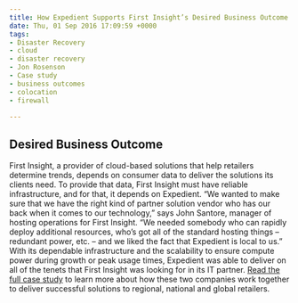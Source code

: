 ```yaml
---
title: How Expedient Supports First Insight’s Desired Business Outcome
date: Thu, 01 Sep 2016 17:09:59 +0000
tags:
- Disaster Recovery
- cloud
- disaster recovery
- Jon Rosenson
- Case study
- business outcomes
- colocation
- firewall

---
```

## Desired Business Outcome

First Insight, a provider of cloud-based solutions that help retailers determine trends, depends on consumer data to deliver the solutions its clients need. To provide that data, First Insight must have reliable infrastructure, and for that, it depends on Expedient. “We wanted to make sure that we have the right kind of partner solution vendor who has our back when it comes to our technology,” says John Santore, manager of hosting operations for First Insight. “We needed somebody who can rapidly deploy additional resources, who’s got all of the standard hosting things – redundant power, etc. – and we liked the fact that Expedient is local to us.” With its dependable infrastructure and the scalability to ensure compute power during growth or peak usage times, Expedient was able to deliver on all of the tenets that First Insight was looking for in its IT partner. [Read the full case study](http://go.expedient.com/FirstInsightCS) to learn more about how these two companies work together to deliver successful solutions to regional, national and global retailers.